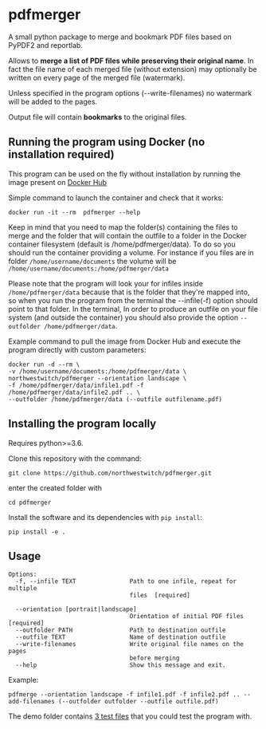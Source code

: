 # pdfmerger
A small python package to merge and bookmark PDF files based on PyPDF2 and reportlab.

Allows to **merge a list of PDF files while preserving their original name**. In fact the file name of each merged file (without extension) may optionally be written on every page of the merged file (watermark).

Unless specified in the program options (--write-filenames) no watermark will be added to the pages.

Output file will contain **bookmarks** to the original files.

## Running the program using Docker (no installation required)
This program can be used on the fly without installation by running the image present on [Docker Hub](https://hub.docker.com/r/northwestwitch/pdfmerger/tags?page=1&ordering=last_updated)

Simple command to launch the container and check that it works:
```
docker run -it --rm  pdfmerger --help
```
Keep in mind that you need to map the folder(s) containing the files to merge and the folder that will contain the outfile to a folder in the Docker container filesystem (default is /home/pdfmerger/data). To do so you should run the container providing a volume. For instance if you files are in folder `/home/username/documents` the volume will be `/home/username/documents:/home/pdfmerger/data`

Please note that the program will look your for infiles inside `/home/pdfmerger/data` because that is the folder that they're mapped into, so when you run the program from the terminal the --infile(-f) option should point to that folder.
In the terminal, In order to produce an outfile on your file system (and outside the container) you should also provide the option `--outfolder /home/pdfmerger/data`.

Example command to pull the image from Docker Hub and execute the program directly with custom parameters:
```
docker run -d --rm \
-v /home/username/documents:/home/pdfmerger/data \
northwestwitch/pdfmerger --orientation landscape \
-f /home/pdfmerger/data/infile1.pdf -f /home/pdfmerger/data/infile2.pdf .. \
--outfolder /home/pdfmerger/data (--outfile outfilename.pdf)
```

## Installing the program locally
Requires python>=3.6.

Clone this repository with the command:
```
git clone https://github.com/northwestwitch/pdfmerger.git
```
enter the created folder with
```
cd pdfmerger
```
Install the software and its dependencies with `pip install`:
```
pip install -e .
```

## Usage
```
Options:
  -f, --infile TEXT               Path to one infile, repeat for multiple
                                  files  [required]

  --orientation [portrait|landscape]
                                  Orientation of initial PDF files  [required]
  --outfolder PATH                Path to destination outfile
  --outfile TEXT                  Name of destination outfile
  --write-filenames               Write original file names on the pages
                                  before merging
  --help                          Show this message and exit.
```

Example:
```
pdfmerge --orientation landscape -f infile1.pdf -f infile2.pdf .. --add-filenames (--outfolder outfolder --outfile outfile.pdf)
```

The demo folder contains [3 test files](https://github.com/northwestwitch/pdfmerger/tree/master/pdfmerger/demo) that you could test the program with.
